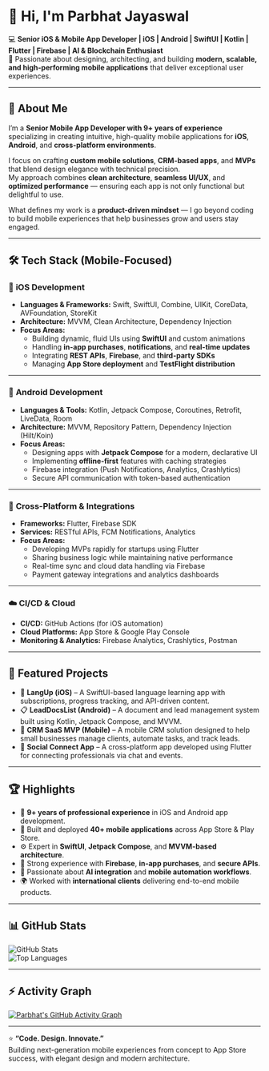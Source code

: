 # 👋 Hi, I'm Parbhat Jayaswal

💻 **Senior iOS & Mobile App Developer | iOS | Android | SwiftUI | Kotlin | Flutter | Firebase | AI & Blockchain Enthusiast**  
🚀 Passionate about designing, architecting, and building **modern, scalable, and high-performing mobile applications** that deliver exceptional user experiences.

---

## 💫 About Me

I’m a **Senior Mobile App Developer with 9+ years of experience** specializing in creating intuitive, high-quality mobile applications for **iOS**, **Android**, and **cross-platform environments**.  

I focus on crafting **custom mobile solutions**, **CRM-based apps**, and **MVPs** that blend design elegance with technical precision.  
My approach combines **clean architecture**, **seamless UI/UX**, and **optimized performance** — ensuring each app is not only functional but delightful to use.  

What defines my work is a **product-driven mindset** — I go beyond coding to build mobile experiences that help businesses grow and users stay engaged.

---

## 🛠️ Tech Stack (Mobile-Focused)

### 📱 **iOS Development**
- **Languages & Frameworks:** Swift, SwiftUI, Combine, UIKit, CoreData, AVFoundation, StoreKit  
- **Architecture:** MVVM, Clean Architecture, Dependency Injection  
- **Focus Areas:**  
  - Building dynamic, fluid UIs using **SwiftUI** and custom animations  
  - Handling **in-app purchases**, **notifications**, and **real-time updates**  
  - Integrating **REST APIs**, **Firebase**, and **third-party SDKs**  
  - Managing **App Store deployment** and **TestFlight distribution**  

---

### 🤖 **Android Development**
- **Languages & Tools:** Kotlin, Jetpack Compose, Coroutines, Retrofit, LiveData, Room  
- **Architecture:** MVVM, Repository Pattern, Dependency Injection (Hilt/Koin)  
- **Focus Areas:**  
  - Designing apps with **Jetpack Compose** for a modern, declarative UI  
  - Implementing **offline-first** features with caching strategies  
  - Firebase integration (Push Notifications, Analytics, Crashlytics)  
  - Secure API communication with token-based authentication  

---

### 🔄 **Cross-Platform & Integrations**
- **Frameworks:** Flutter, Firebase SDK  
- **Services:** RESTful APIs, FCM Notifications, Analytics  
- **Focus Areas:**  
  - Developing MVPs rapidly for startups using Flutter  
  - Sharing business logic while maintaining native performance  
  - Real-time sync and cloud data handling via Firebase  
  - Payment gateway integrations and analytics dashboards  

---

### ☁️ **CI/CD & Cloud**
- **CI/CD:** GitHub Actions (for iOS automation)  
- **Cloud Platforms:** App Store & Google Play Console  
- **Monitoring & Analytics:** Firebase Analytics, Crashlytics, Postman  

---

## 🔭 Featured Projects

- 📱 **LangUp (iOS)** – A SwiftUI-based language learning app with subscriptions, progress tracking, and API-driven content.  
- 📋 **LeadDocsList (Android)** – A document and lead management system built using Kotlin, Jetpack Compose, and MVVM.  
- 🧠 **CRM SaaS MVP (Mobile)** – A mobile CRM solution designed to help small businesses manage clients, automate tasks, and track leads.  
- 💬 **Social Connect App** – A cross-platform app developed using Flutter for connecting professionals via chat and events.  

---

## 🏆 Highlights

- 💼 **9+ years of professional experience** in iOS and Android app development.  
- 🚀 Built and deployed **40+ mobile applications** across App Store & Play Store.  
- ⚙️ Expert in **SwiftUI**, **Jetpack Compose**, and **MVVM-based architecture**.  
- 🔐 Strong experience with **Firebase**, **in-app purchases**, and **secure APIs**.  
- 🧠 Passionate about **AI integration** and **mobile automation workflows**.  
- 🌍 Worked with **international clients** delivering end-to-end mobile products.  

---

## 📊 GitHub Stats

![GitHub Stats](https://github-readme-stats.vercel.app/api?username=parbhat-jayaswal&show_icons=true&theme=tokyonight)  
![Top Languages](https://github-readme-stats.vercel.app/api/top-langs/?username=parbhat-jayaswal&layout=compact&theme=tokyonight)

---

## ⚡ Activity Graph

[![Parbhat's GitHub Activity Graph](https://github-readme-activity-graph.vercel.app/graph?username=parbhat-jayaswal&theme=tokyo-night)](https://github.com/parbhat-jayaswal/github-readme-activity-graph)

---

⭐️ **“Code. Design. Innovate.”**  
Building next-generation mobile experiences from concept to App Store success, with elegant design and modern architecture.
